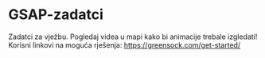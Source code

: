 # GSAP-zadatci
Zadatci za vježbu. Pogledaj videa u mapi kako bi animacije trebale izgledati! 
Korisni linkovi na moguća rješenja: https://greensock.com/get-started/
